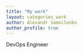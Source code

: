 ```yaml
--- 
title: "My work"
layout: categories_work
author: Alexandr Samoilenko 
author_profile: true
---
```


DevOps Engineer